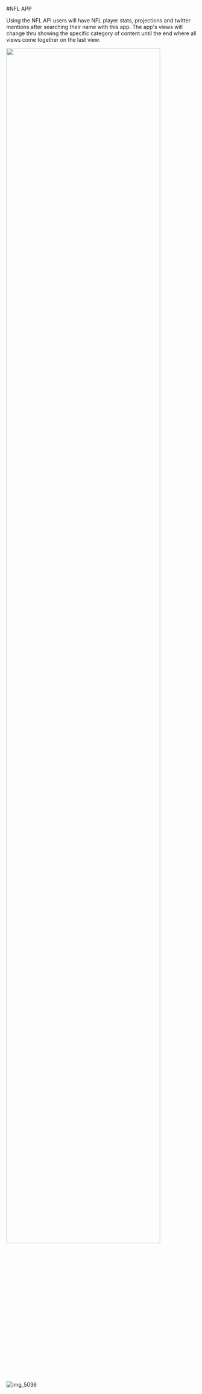 #NFL APP

Using the NFL API users will have NFL player stats, projections and twitter mentions after searching their name with this app. The app's views will change thru showing the specific category of content until the end where all views come together on the last view. 




<img src="https://cloud.githubusercontent.com/assets/10509712/15417399/3ce6112a-1e0a-11e6-8c0b-ccfeedfeaa84.jpg" width="90%"></img> 

![img_5036](https://cloud.githubusercontent.com/assets/10509712/15417778/38cdaba8-1e0e-11e6-817b-bafa5450e81d.JPG)
